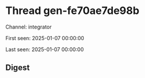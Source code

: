 # Thread gen-fe70ae7de98b
Channel: integrator

First seen: 2025-01-07 00:00:00

Last seen: 2025-01-07 00:00:00

## Digest



